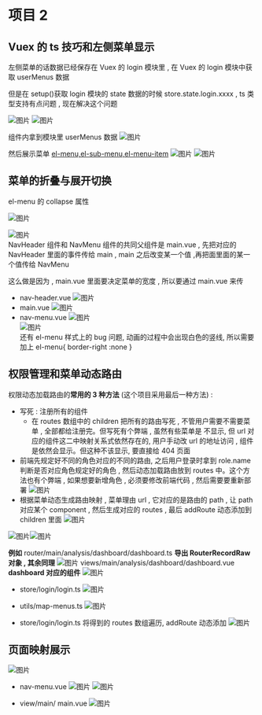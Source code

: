 # 项目 2

## Vuex 的 ts 技巧和左侧菜单显示

左侧菜单的话数据已经保存在 Vuex 的 login 模块里 , 在 Vuex 的 login 模块中获取 userMenus 数据

但是在 setup()获取 login 模块的 state 数据的时候 store.state.login.xxxx , ts 类型支持有点问题 , 现在解决这个问题

![图片](../.vuepress/public/images/jiaocha1.png)
![图片](../.vuepress/public/images/useStore88.png)

组件内拿到模块里 userMenus 数据
![图片](../.vuepress/public/images/opop.png)

然后展示菜单 [el-menu,el-sub-menu,el-menu-item](https://element-plus.gitee.io/zh-CN/component/menu.html#menu-%E5%B1%9E%E6%80%A7)
![图片](../.vuepress/public/images/tttt.png)
![图片](../.vuepress/public/images/tttt2.png)

## 菜单的折叠与展开切换

el-menu 的 collapse 属性

![图片](../.vuepress/public/images/mc1.png)

![图片](../.vuepress/public/images/collapse.png)  
NavHeader 组件和 NavMenu 组件的共同父组件是 main.vue , 先把对应的 NavHeader 里面的事件传给 main , main 之后改变某一个值 ,再把面里面的某一个值传给 NavMenu

这么做是因为 , main.vue 里面要决定菜单的宽度 , 所以要通过 main.vue 来传

- nav-header.vue
  ![图片](../.vuepress/public/images/k1.png)
- main.vue
  ![图片](../.vuepress/public/images/k2.png)
- nav-menu.vue
  ![图片](../.vuepress/public/images/k3.png)  
  ![图片](../.vuepress/public/images/k4.png)  
  还有 el-menu 样式上的 bug 问题, 动画的过程中会出现白色的竖线, 所以需要加上 el-menu{ border-right :none }

## 权限管理和菜单动态路由

权限动态加载路由的**常用的 3 种方法** (这个项目采用最后一种方法) :

- 写死 : 注册所有的组件
  - 在 routes 数组中的 children 把所有的路由写死 , 不管用户需要不需要菜单 , 全部都给注册完。但写死有个弊端 , 虽然有些菜单是
    不显示, 但 url 对应的组件这二中映射关系式依然存在的, 用户手动改 url 的地址访问 , 组件是依然会显示。但这种不该显示, 要直接给 404 页面
- 前端先规定好不同的角色对应的不同的路由, 之后用户登录时拿到 role.name 判断是否对应角色规定好的角色 , 然后动态加载路由放到 routes 中。这个方法也有个弊端 , 如果想要新增角色 , 必须要修改前端代码 , 然后需要要重新部署
  ![图片](../.vuepress/public/images/dongtai1.png)
- 根据菜单动态生成路由映射 , 菜单理由 url , 它对应的是路由的 path , 让 path 对应某个 component , 然后生成对应的 routes , 最后 addRoute 动态添加到 children 里面
  ![图片](../.vuepress/public/images/dongtai2.png)

![图片](../.vuepress/public/images/q1.png)![图片](../.vuepress/public/images/q2.png)

**例如** router/main/analysis/dashboard/dashboard.ts **导出 RouterRecordRaw 对象 , 其余同理**
![图片](../.vuepress/public/images/dongtaix.png)
views/main/analysis/dashboard/dashboard.vue **dashboard 对应的组件**
![图片](../.vuepress/public/images/db1.png)

- store/login/login.ts
  ![图片](../.vuepress/public/images/iii.png)

- utils/map-menus.ts
  ![图片](../.vuepress/public/images/mapMenus.png)

- store/login/login.ts 将得到的 routes 数组遍历, addRoute 动态添加
  ![图片](../.vuepress/public/images/ar1.png)

## 页面映射展示

![图片](../.vuepress/public/images/rview.png)

- nav-menu.vue
  ![图片](../.vuepress/public/images/nm1.png)
  ![图片](../.vuepress/public/images/nm2.png)

- view/main/ main.vue
  ![图片](../.vuepress/public/images/rw.png)
